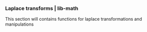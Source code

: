 ### Laplace transforms | lib-math

This section will contains functions for laplace transformations and manipulations
